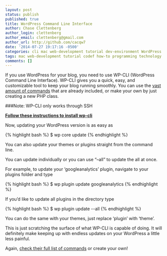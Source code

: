 ```yaml
---
layout: post
status: publish
published: true
title: WordPress Command Line Interface
author: Chase Clettenberg
author_login: clettenberg
author_email: clettenberg@gmail.com
author_url: http://github.com/cacqw7
date: '2014-07-27 19:17:16 -0500'
categories: cli mac web-development tutorial dev-environment WordPress Blogging
tags: mac web-development tutorial codef how-to programming technology computers command-line-tools osx dev-environment wordpress blogging wordpress command-line
comments: []
---
```

If you use WordPress for your blog, you need to use WP-CLI (WordPress Command Line Interface). WP-CLI gives you a quick, easy, and customizable tool to keep your blog running smoothly. You can use the [vast amount of commands](http://wp-cli.org/commands/) that are already included, or make your own by just creating a new PHP class.

###Note: WP-CLI only works through SSH

**[Follow these instructions to install wp-cli](http://wp-cli.org/)**

Now, updating your WordPress version is as easy as

{% highlight bash %}
$ wp core update
{% endhighlight %}

You can also update your themes or plugins straight from the command line.

You can update individually or you can use “–all” to update the all at once.

For example, to update your ‘googleanalytics’ plugin, navigate to your plugins folder and type

{% highlight bash %}
$ wp plugin update googleanalytics
{% endhighlight %}

If you’d like to update all plugins in the directory type

{% highlight bash %}
$ wp plugin update --all
{% endhighlight %}

You can do the same with your themes, just replace ‘plugin’ with ‘theme’.

This is just scratching the surface of what WP-CLI is capable of doing. It will definitely make keeping up with endless updates on your WordPress a little less painful.

Again, [check their full list of commands](http://wp-cli.org/commands/) or create your own!
